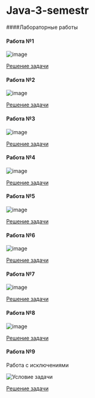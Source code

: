 # Java-3-semestr

####Лабораторные работы 

#### Работа №1

![image](https://user-images.githubusercontent.com/91833762/178117360-465ecd13-1fed-4ed2-8309-8097623d98ee.png)

[Решение задачи](https://github.com/vod1as/Java-3-semestr/tree/master/src/Lab1)

#### Работа №2

![image](https://user-images.githubusercontent.com/91833762/178117436-94d1c129-e4e9-41a3-ba0b-349917980ba7.png)

[Решение задачи](https://github.com/vod1as/Java-3-semestr/tree/master/src/Lab2)

#### Работа №3

![image](https://user-images.githubusercontent.com/91833762/178117420-d7a082d5-c19b-47b3-b46f-95e250925913.png)

[Решение задачи](https://github.com/vod1as/Java-3-semestr/tree/master/src/Lab3)

#### Работа №4

![image](https://user-images.githubusercontent.com/91833762/178117613-f014abd8-298d-4017-ba06-4f44b719ea18.jpg)

[Решение задачи](https://github.com/vod1as/Java-3-semestr/tree/master/src/Lab4)

#### Работа №5

![image](https://user-images.githubusercontent.com/91833762/178117734-8828b417-7e54-436c-8656-9e3eca6808d6.png)

[Решение задачи](https://github.com/vod1as/Java-3-semestr/tree/master/src/Lab5)

#### Работа №6

![image](https://user-images.githubusercontent.com/91833762/178117778-0f364b38-77f6-4f51-aab6-87b7710f5c5a.png)

[Решение задачи](https://github.com/vod1as/Java-3-semestr/tree/master/src/Lab6)

#### Работа №7

![image](https://user-images.githubusercontent.com/91833762/178117807-017ec9b0-7db2-433c-b080-908ec7c4f93a.png)

[Решение задачи](https://github.com/vod1as/Java-3-semestr/tree/master/src/Lab7)

#### Работа №8

![image](https://user-images.githubusercontent.com/91833762/178117853-f78d714f-61b4-4072-b95f-8f240b314a9c.png)

[Решение задачи](https://github.com/vod1as/Java-3-semestr/tree/master/src/Lab8)

#### Работа №9

Работа с исключениями

![Условие задачи]([content.com/91833762/178117613-f014abd8-298d-4017-ba06-4f44b719ea18.jpg](https://docs.google.com/document/d/1fF5gYxBwNWZElGKrcdD_mdpSb7PhSwTo/edit?usp=sharing&ouid=109169957447542338441&rtpof=true&sd=true))

[Решение задачи](https://github.com/vod1as/Java-3-semestr/tree/master/src/Lab9)
